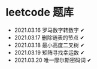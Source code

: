 # leetcode 题库

* 2021.03.16 罗马数字转数字 ✔
* 2021.03.17 删除链表的节点 ✔
* 2021.03.18 最小高度二叉树 ✔
* 2021.03.19 矩阵寻找幸运数 ✔
* 2021.03.20 唯一摩尔斯密码词 ✔